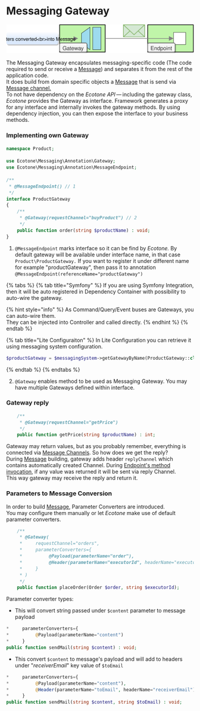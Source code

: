 # Messaging Gateway

![](../../.gitbook/assets/gateway_execution.svg)

The Messaging Gateway encapsulates messaging-specific code \(The code required to send or receive a [Message](message.md)\) and separates it from the rest of the application code.  
It does build from domain specific objects a [Message](message.md) that is send via [Message channel.](message-channel.md)   
To not have dependency on the _Ecotone API_ — including the gateway class, _Ecotone_ provides the Gateway as interface. Framework generates a proxy for any interface and internally invokes the gateway methods. By using dependency injection, you can then expose the interface to your business methods.

### Implementing own Gateway

```php
namespace Product;

use Ecotone\Messaging\Annotation\Gateway;
use Ecotone\Messaging\Annotation\MessageEndpoint;

/**
 * @MessageEndpoint() // 1
 */
interface ProductGateway
{
    /**
     * @Gateway(requestChannel="buyProduct") // 2
     */
    public function order(string $productName) : void;
}
```

1. `@MessageEndpoint` marks interface so it can be find by _Ecotone._  By default gateway will be available under interface name, in that case `Product\ProductGateway.` If you want to register it under different name for example "productGateway", then pass it to annotation `@MessageEndpoint(referenceName="productGateway")`

{% tabs %}
{% tab title="Symfony" %}
If you are using Symfony Integration, then it will be auto registered in Dependency Container with possibility to auto-wire the gateway.

{% hint style="info" %}
As Command/Query/Event buses are Gateways, you can auto-wire them.   
They can be injected into Controller and called directly.
{% endhint %}
{% endtab %}

{% tab title="Lite Configuraiton" %}
In Lite Configuration you can retrieve it using messaging system configuration.

```php
$productGateway = $messagingSystem->getGatewayByName(ProductGateway::class);
```
{% endtab %}
{% endtabs %}

  2. `@Gateway` enables method to be used as Messaging Gateway. You may have multiple Gateways defined within interface.

### Gateway reply

```php
    /**
     * @Gateway(requestChannel="getPrice")
     */
    public function getPrice(string $productName) : int;
```

Gateway may return values, but as you probably remember, everything is connected via [Message Channels](message-channel.md). So how does we get the reply?   
During [Message](message.md) building, gateway adds header `replyChannel` which contains automatically created Channel. During [Endpoint's method invocation](../conversion/method-invocation.md), if any value was returned it will be sent via reply Channel.   
This way gateway may receive the reply and return it. 

### Parameters to Message Conversion

In order to build [Message](message.md),  Parameter Converters are introduced.   
You may configure them manually or let _Ecotone_  make use of default parameter converters.

```php
    /**
     * @Gateway(
     *     requestChannel="orders",
     *     parameterConverters={
     *          @Payload(parameterName="order"),
     *          @Header(parameterName="executorId", headerName="executor")
     *     }
     * )
     */
    public function placeOrder(Order $order, string $executorId);
```

Parameter converter types:

* This will convert string passed under `$content` parameter to message payload

```php
*     parameterConverters={
*          @Payload(parameterName="content")
*     }
public function sendMail(string $content) : void;
```

* This convert `$content` to message's payload and will add to headers under "_receiverEmail_" key value of `$toEmail`

```php
*     parameterConverters={
*          @Payload(parameterName="content"),
*          @Header(parameterName="toEmail", headerName="receiverEmail") 
*     }
public function sendMail(string $content, string $toEmail) : void;
```



